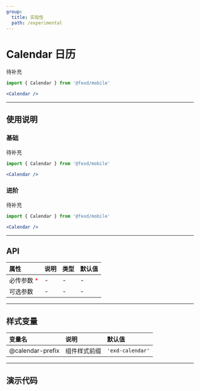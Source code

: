 ```yaml
---
group:
  title: 实验性
  path: /experimental
---
```


# Calendar 日历 <ImportCost name="Calendar" />

待补充

<!-- prettier-ignore -->
```jsx | pure
import { Calendar } from '@fexd/mobile'

<Calendar />
```

---

## 使用说明

### 基础

待补充

<!-- prettier-ignore -->
```jsx | pure
import { Calendar } from '@fexd/mobile'

<Calendar />
```

### 进阶

待补充

<!-- prettier-ignore -->
```jsx | pure
import { Calendar } from '@fexd/mobile'

<Calendar />
```

---

## API

| 属性                                         | 说明 | 类型 | 默认值 |
| :------------------------------------------- | :--- | :--- | :----- |
| 必传参数 <span style="color: red;">\*</span> | -    | -    | -      |
| 可选参数                                     | -    | -    | -      |

---

## 样式变量

| 变量名           | 说明         | 默认值          |
| :--------------- | :----------- | :-------------- |
| @calendar-prefix | 组件样式前缀 | `'exd-calendar'` |

---

## 演示代码

<code src="./demos/demo1/index.tsx" />
